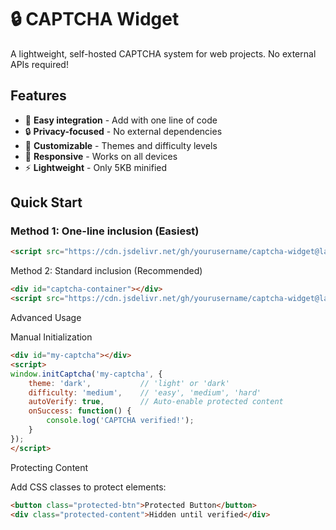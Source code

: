 # 🔒 CAPTCHA Widget

A lightweight, self-hosted CAPTCHA system for web projects. No external APIs required!

## Features

- 🚀 **Easy integration** - Add with one line of code
- 🔒 **Privacy-focused** - No external dependencies
- 🎨 **Customizable** - Themes and difficulty levels
- 📱 **Responsive** - Works on all devices
- ⚡ **Lightweight** - Only 5KB minified

## Quick Start

### Method 1: One-line inclusion (Easiest)
```html
<script src="https://cdn.jsdelivr.net/gh/yourusername/captcha-widget@latest/auto-loader.js"></script>
```

Method 2: Standard inclusion (Recommended)

```html
<div id="captcha-container"></div>
<script src="https://cdn.jsdelivr.net/gh/yourusername/captcha-widget@latest/loader.js"></script>
```

Advanced Usage

Manual Initialization

```html
<div id="my-captcha"></div>
<script>
window.initCaptcha('my-captcha', {
    theme: 'dark',           // 'light' or 'dark'
    difficulty: 'medium',    // 'easy', 'medium', 'hard'
    autoVerify: true,        // Auto-enable protected content
    onSuccess: function() {
        console.log('CAPTCHA verified!');
    }
});
</script>
```

Protecting Content

Add CSS classes to protect elements:

```html
<button class="protected-btn">Protected Button</button>
<div class="protected-content">Hidden until verified</div>
```
